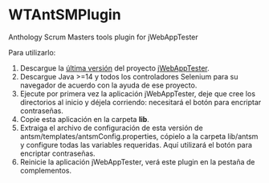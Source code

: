 # WTAntSMPlugin
Anthology Scrum Masters tools plugin for  jWebAppTester

Para utilizarlo:

1. Descargue la [última versión](https://github.com/omarazrat/jWebAppTester/releases) del proyecto [jWebAppTester](https://github.com/omarazrat/jWebAppTester).
2. Descargue Java >=14 y todos los controladores Selenium para su navegador de acuerdo con la ayuda de ese proyecto.
3. Ejecute por primera vez la aplicación jWebAppTester, deje que cree los directorios al inicio y déjela corriendo: necesitará el botón para encriptar contraseñas.
4. Copie esta aplicación en la carpeta **lib**.
5. Extraiga el archivo de configuración de esta versión de antsm/templates/antsmConfig.properties, cópielo a la carpeta lib/antsm y configure todas las variables requeridas. Aquí utilizará el botón para encriptar contraseñas.
6. Reinicie la aplicación jWebAppTester, verá este plugin en la pestaña de complementos.
